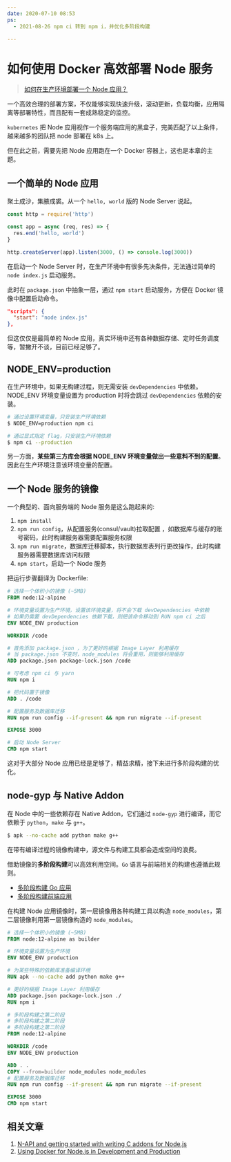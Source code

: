 ```yaml
---
date: 2020-07-10 08:53
ps:
  - 2021-08-26 npm ci 转到 npm i，并优化多阶段构建

---
```


# 如何使用 Docker 高效部署 Node 服务

> [如何在生产环境部署一个 Node 应用？](https://github.com/shfshanyue/Daily-Question/issues/420)

一个高效合理的部署方案，不仅能够实现快速升级，滚动更新，负载均衡，应用隔离等部署特性，而且配有一套成熟稳定的监控。

`kubernetes` 把 Node 应用视作一个服务端应用的黑盒子，完美匹配了以上条件，越来越多的团队把 node 部署在 k8s 上。

但在此之前，需要先把 Node 应用跑在一个 Docker 容器上，这也是本章的主题。

## 一个简单的 Node 应用

聚土成沙，集腋成裘。从一个 `hello, world` 版的 Node Server 说起。

``` js
const http = require('http')

const app = async (req, res) => {
  res.end('hello, world')
}

http.createServer(app).listen(3000, () => console.log(3000))
```

在启动一个 Node Server 时，在生产环境中有很多先决条件，无法通过简单的 `node index.js` 启动服务。

此时在 `package.json` 中抽象一层，通过 `npm start` 启动服务，方便在 Docker 镜像中配置启动命令。

``` json
"scripts": {
  "start": "node index.js"
},
```

但这仅仅是最简单的 Node 应用，真实环境中还有各种数据存储、定时任务调度等，暂撇开不谈，目前已经足够了。

## NODE_ENV=production

在生产环境中，如果无构建过程，则无需安装 `devDependencies` 中依赖。NODE_ENV 环境变量设置为 production 时将会跳过 `devDependencies` 依赖的安装。

``` bash
# 通过设置环境变量，只安装生产环境依赖
$ NODE_ENV=production npm ci

# 通过显式指定 flag，只安装生产环境依赖
$ npm ci --production
```

另一方面，**某些第三方库会根据 NODE_ENV 环境变量做出一些意料不到的配置**。因此在生产环境注意该环境变量的配置。
## 一个 Node 服务的镜像

一个典型的、面向服务端的 Node 服务是这么跑起来的:

1. `npm install`
1. `npm run config`，从配置服务(consul/vault)拉取配置 ，如数据库与缓存的账号密码，此时构建服务器需要配置服务权限
1. `npm run migrate`，数据库迁移脚本，执行数据库表列行更改操作，此时构建服务器需要数据库访问权限
1. `npm start`，启动一个 Node 服务

把运行步骤翻译为 Dockerfile:

``` dockerfile
# 选择一个体积小的镜像 (~5MB)
FROM node:12-alpine

# 环境变量设置为生产环境，设置该环境变量，将不会下载 devDependencies 中依赖
# 如果仍需要 devDependencies 依赖下载，则把该命令移动到 RUN npm ci 之后
ENV NODE_ENV production

WORKDIR /code

# 首先添加 package.json ，为了更好的根据 Image Layer 利用缓存
# 当 package.json 不变时，node_modules 将会重用，则能够利用缓存
ADD package.json package-lock.json /code

# 可考虑 npm ci 与 yarn
RUN npm i

# 把代码置于镜像
ADD . /code

# 配置服务及数据库迁移
RUN npm run config --if-present && npm run migrate --if-present

EXPOSE 3000

# 启动 Node Server
CMD npm start
```

这对于大部分 Node 应用已经是足够了，精益求精，接下来进行多阶段构建的优化。

## node-gyp 与 Native Addon

在 Node 中的一些依赖存在 Native Addon，它们通过 `node-gyp` 进行编译，而它依赖于 `python`，`make` 与 `g++`。

``` bash
$ apk --no-cache add python make g++
```

在带有编译过程的镜像构建中，源文件与构建工具都会造成空间的浪费。

借助镜像的**多阶段构建**可以高效利用空间。`Go` 语言与前端相关的构建也遵循此规则。

+ [多阶段构建 Go 应用](https://docs.docker.com/develop/develop-images/multistage-build/#use-multi-stage-builds)
+ [多阶段构建前端应用](https://shanyue.tech/frontend-engineering/docker.html)

在构建 Node 应用镜像时，第一层镜像用各种构建工具以构造 `node_modules`，第二层镜像利用第一层镜像构造的 `node_modules`。

``` dockerfile
# 选择一个体积小的镜像 (~5MB)
FROM node:12-alpine as builder

# 环境变量设置为生产环境
ENV NODE_ENV production

# 为某些特殊的依赖库准备编译环境
RUN apk --no-cache add python make g++

# 更好的根据 Image Layer 利用缓存
ADD package.json package-lock.json ./
RUN npm i

# 多阶段构建之第二阶段
# 多阶段构建之第二阶段
# 多阶段构建之第二阶段
FROM node:12-alpine

WORKDIR /code
ENV NODE_ENV production

ADD . .
COPY --from=builder node_modules node_modules
# 配置服务及数据库迁移
RUN npm run config --if-present && npm run migrate --if-present

EXPOSE 3000
CMD npm start
```

## 相关文章

1. [N-API and getting started with writing C addons for Node.js](https://hackernoon.com/n-api-and-getting-started-with-writing-c-addons-for-node-js-cf061b3eae75)
1. [Using Docker for Node.js in Development and Production](https://dev.to/alex_barashkov/using-docker-for-nodejs-in-development-and-production-3cgp)
